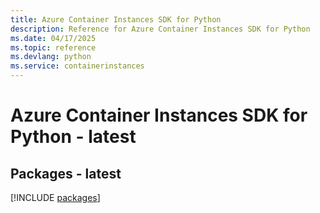 ```yaml
---
title: Azure Container Instances SDK for Python
description: Reference for Azure Container Instances SDK for Python
ms.date: 04/17/2025
ms.topic: reference
ms.devlang: python
ms.service: containerinstances
---
```

# Azure Container Instances SDK for Python - latest
## Packages - latest
[!INCLUDE [packages](container-instances-index.md)]